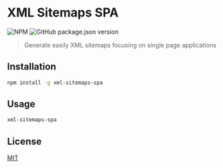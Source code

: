 # XML Sitemaps SPA

![NPM](https://img.shields.io/npm/l/xml-sitemaps-spa.svg) ![GitHub package.json version](https://img.shields.io/github/package-json/v/avivharuzi/xml-sitemaps-spa.svg)

> Generate easily XML sitemaps focusing on single page applications

## Installation

```sh
npm install -g xml-sitemaps-spa
```

## Usage

```sh
xml-sitemaps-spa
```

## License

[MIT](LICENSE)
